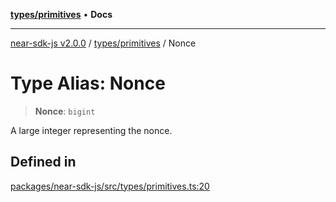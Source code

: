 [**types/primitives**](../README.md) • **Docs**

***

[near-sdk-js v2.0.0](../../../packages.md) / [types/primitives](../README.md) / Nonce

# Type Alias: Nonce

> **Nonce**: `bigint`

A large integer representing the nonce.

## Defined in

[packages/near-sdk-js/src/types/primitives.ts:20](https://github.com/dim-daskalov/near-sdk-js/blob/7e00e38bf9adddbe759a3d4d474ca9731ec4052b/packages/near-sdk-js/src/types/primitives.ts#L20)
